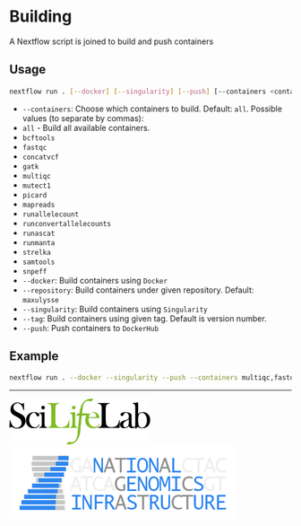 # Building

A Nextflow script is joined to build and push containers

## Usage

```bash
nextflow run . [--docker] [--singularity] [--push] [--containers <container1[,container2..]>] [--repository <repository>] [--tag tag]
```

- `--containers`: Choose which containers to build. Default: `all`. Possible values (to separate by commas):
 - `all` -  Build all available containers.
 - `bcftools`
 - `fastqc`
 - `concatvcf`
 - `gatk`
 - `multiqc`
 - `mutect1`
 - `picard`
 - `mapreads`
 - `runallelecount`
 - `runconvertallelecounts`
 - `runascat`
 - `runmanta`
 - `strelka`
 - `samtools`
 - `snpeff`
- `--docker`: Build containers using `Docker`
- `--repository`: Build containers under given repository. Default: `maxulysse`
- `--singularity`: Build containers using `Singularity`
- `--tag`: Build containers using given tag. Default is version number.
- `--push`: Push containers to `DockerHub`

## Example

```bash
nextflow run . --docker --singularity --push --containers multiqc,fastqc
```

---
[![](images/SciLifeLab_logo.png "SciLifeLab")][scilifelab-link] [![](images/NGI-final-small.png "NGI")][ngi-link]

[ngi-link]: https://ngisweden.scilifelab.se/
[scilifelab-link]: http://www.scilifelab.se/

